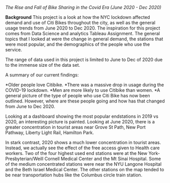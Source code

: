 *The Rise and Fall of Bike Sharing in the Covid Era (June 2020 - Dec 2020)*

**Background**
This project is a look at how the NYC lockdown affected demand and use of Citi Bikes throughout the city, as well as the general usage trends from June 2020 to Dec 2020. The inspiration for this project comes from Data Science and analytics Tableau Assignment. The general topics that I looked at were the change in general demand, the stations that were most popular, and the demographics of the people who use the service.

The range of data used in this project is limited to June to Dec of 2020 due to the immense size of the data set.

A summary of our current findings:

*Older people love Citibike.
*There was a massive drop in usage during the COVID-19 lockdown.
*Men are more likely to use Citibike than women. 
*A general picture of the type of people who use Citi Bike has now been outlined. However, where are these people going and how has that changed from June to Dec 2020.

Looking at a dashboard showing the most popular endstations in 2019 vs 2020, an interesting picture is painted. Looking at June 2020, there is a greater concentration in tourist areas near Grove St Path, New Port Pathway, Liberty Light Rail, Hamilton Park.

In stark contrast, 2020 shows a much lower concentration in tourist areas. Instead, we actually see the effect of the free access given to Health care workers. Two of the four highest used end stations were at the New York-Presbyterian/Weill Cornell Medical Center and the Mt Sinai Hospital. Some of the medium concentrated stations were near the NYU Langone Hospital and the Beth Israel Medical Center. The other stations on the map tended to be near transportation hubs like the Columbus circle train station.
